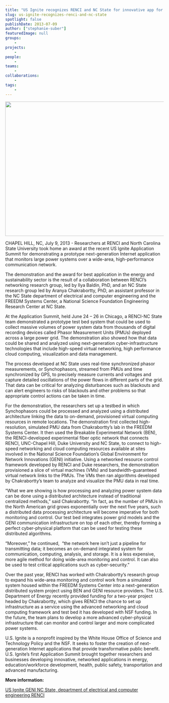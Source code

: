 ```yaml
---
title: "US Ignite recognizes RENCI and NC State for innovative app for monitoring power grids"
slug: us-ignite-recognizes-renci-and-nc-state
spotlight: false
publishDate: 2013-07-09
author: ["stephanie-suber"]
featuredImage: null
groups:
    - 
projects:
    - 
people:
    - 
teams: 
    - 
collaborations:
    - 
tags:
    - 
---
```

<img class=" wp-image-12067 alignleft" title="USignite" alt="" src="https://www.renci.org/wp-content/uploads/2013/07/USignite.jpg" width="640" height="426" />

CHAPEL HILL, NC, July 9, 2013 - Researchers at RENCI and North Carolina State University took home an award at the recent US Ignite Application Summit for demonstrating a prototype next-generation Internet application that monitors large power systems over a wide-area, high-performance communication network.
<!--more-->
The demonstration and the award for best application in the energy and sustainability sector is the result of a collaboration between RENCI’s networking research group, led by Ilya Baldin, PhD, and an NC State research group led by Aranya Chakrabortty, PhD, an assistant professor in the NC State department of electrical and computer engineering and the FREEDM Systems Center, a National Science Foundation Engineering Research Center at NC State.

At the Application Summit, held June 24 – 26 in Chicago, a RENCI-NC State team demonstrated a prototype test bed system that could be used to collect massive volumes of power system data from thousands of digital recording devices called Phasor Measurement Units (PMUs) deployed across a large power grid. The demonstration also showed how that data could be shared and analyzed using next-generation cyber-infrastructure technologies that include high-speed virtual networking, high performance cloud computing, visualization and data management.

The process developed at NC State uses real-time synchronized phasor measurements, or Synchophasors, streamed from PMUs and time synchronized by GPS, to precisely measure currents and voltages and capture detailed oscillations of the power flows in different parts of the grid. That data can be critical for analyzing disturbances such as blackouts and can alert engineers to risks of blackouts and other problems so that appropriate control actions can be taken in time.

For the demonstration, the researchers set up a testbed in which Synchophasors could be processed and analyzed using a distributed architecture linking the data to on-demand, provisioned virtual computing resources in remote locations. The demonstration first collected high-resolution, simulated PMU data from Chakrabortty’s lab in the FREEDM Systems Center. It then used the Breakable Experimental Network (BEN), the RENCI-developed experimental fiber optic network that connects RENCI, UNC-Chapel Hill, Duke University and NC State, to connect to high-speed networking and cloud computing resources available at sites involved in the National Science Foundation’s Global Environment for Network Innovations (GENI) initiative. Using a networked resource control framework developed by RENCI and Duke researchers, the demonstration provisioned a slice of virtual machines (VMs) and bandwidth-guaranteed virtual network links to the PMUs. The VMs then ran algorithms developed by Chakrabortty’s team to analyze and visualize the PMU data in real time.

“What we are showing is how processing and analyzing power system data can be done using a distributed architecture instead of traditional centralized methods,” said Chakrabortty. “In fact, as the number of PMUs in the North American grid grows exponentially over the next five years, such a distributed data processing architecture will become imperative for both monitoring and control. Our test bed integrates power grid models and the GENI communication infrastructure on top of each other, thereby forming a perfect cyber-physical platform that can be used for testing these distributed algorithms.

“Moreover,” he continued,  “the network here isn’t just a pipeline for transmitting data; it becomes an on-demand integrated system for communication, computing, analysis, and storage. It is a less expensive, more agile method for doing wide-area monitoring and control. It can also be used to test critical applications such as cyber-security.”

Over the past year, RENCI has worked with Chakrabortty’s research group to expand his wide-area monitoring and control work from a simulated system housed within the FREEDM Systems Center into a next-generation distributed system project using BEN and GENI resource providers. The U.S. Department of Energy recently provided funding for a two-year project headed by Chakrabortty, which gives RENCI the chance to set up infrastructure as a service using the advanced networking and cloud computing framework and test bed it has developed with NSF funding. In the future, the team plans to develop a more advanced cyber-physical infrastructure that can monitor and control larger and more complicated power systems.

U.S. Ignite is a nonprofit inspired by the White House Office of Science and Technology Policy and the NSF. It seeks to foster the creation of next-generation Internet applications that provide transformative public benefit. U.S. Ignite’s first Application Summit brought together researchers and businesses developing innovative, networked applications in energy, education/workforce development, health, public safety, transportation and advanced manufacturing.

<strong>More information:</strong>

<a href="http://us-ignite.org/" target="_blank">US Ignite
</a><a href="http://www.geni.net/" target="_blank">GENI
</a><a href="http://www.ece.ncsu.edu/" target="_blank">NC State, department of electrical and computer engineering
</a><a href="https://www.renci.org/" target="_blank">RENCI</a>

